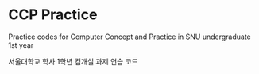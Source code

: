 # CCP Practice
Practice codes for Computer Concept and Practice in SNU undergraduate 1st year

서울대학교 학사 1학년 컴개실 과제 연습 코드
